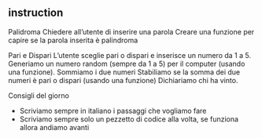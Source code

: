 ## instruction
Palidroma
Chiedere all’utente di inserire una parola Creare una funzione per capire se la parola inserita è palindroma

Pari e Dispari
L’utente sceglie pari o dispari e inserisce un numero da 1 a 5.
Generiamo un numero random (sempre da 1 a 5) per il computer (usando una funzione). Sommiamo i due numeri Stabiliamo se la somma dei due numeri è pari o dispari (usando una funzione) Dichiariamo chi ha vinto.

Consigli del giorno
- Scriviamo sempre in italiano i passaggi che vogliamo fare
- Scriviamo sempre solo un pezzetto di codice alla volta, se funziona allora andiamo avanti